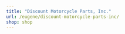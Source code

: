 ```yaml
---
title: "Discount Motorcycle Parts, Inc."
url: /eugene/discount-motorcycle-parts-inc/
shop: shop
---
```

